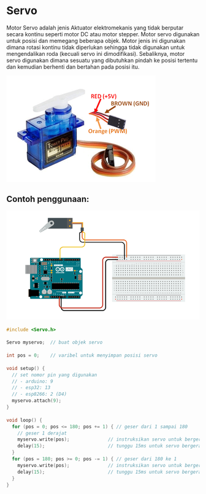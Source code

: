 # Servo

Motor Servo adalah jenis Aktuator elektromekanis yang tidak berputar secara kontinu seperti motor DC atau motor stepper. Motor servo digunakan untuk posisi dan memegang beberapa objek. Motor jenis ini digunakan dimana rotasi kontinu tidak diperlukan sehingga tidak digunakan untuk mengendalikan roda (kecuali servo ini dimodifikasi). Sebaliknya, motor servo digunakan dimana sesuatu yang dibutuhkan pindah ke posisi tertentu dan kemudian berhenti dan bertahan pada posisi itu.

![](res/servo.png)

## Contoh penggunaan:

![](rs/../res/servo-sweep-circuit.png)

```cpp
#include <Servo.h>

Servo myservo;  // buat objek servo

int pos = 0;    // varibel untuk menyimpan posisi servo

void setup() {
  // set nomor pin yang digunakan
  // - arduino: 9
  // - esp32: 13
  // - esp8266: 2 (D4)
  myservo.attach(9); 
}

void loop() {
  for (pos = 0; pos <= 180; pos += 1) { // geser dari 1 sampai 180
    // geser 1 derajat
    myservo.write(pos);              // instruksikan servo untuk bergerak ke posisi 'pos'
    delay(15);                       // tunggu 15ms untuk servo bergerak ke posisi yang ditentukan
  }
  for (pos = 180; pos >= 0; pos -= 1) { // geser dari 180 ke 1
    myservo.write(pos);              // instruksikan servo untuk bergerak ke posisi 'pos'
    delay(15);                       // tunggu 15ms untuk servo bergerak ke posisi yang ditentukan
  }
}
```